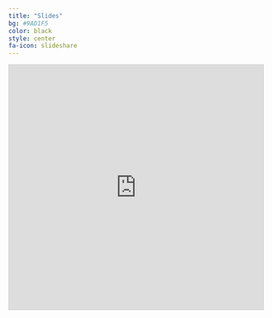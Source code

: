 ```yaml
---
title: "Slides"
bg: #9AD1F5
color: black
style: center
fa-icon: slideshare
---
```

<iframe src="https://drive.google.com/open?id=119qbyrIztQBtWYJUOGAqLyCzlxH7kQjvdRvuFaKLLm0" width="595" height="485" frameborder="0" marginwidth="0" marginheight="0" scrolling="no" style="border:1px solid #CCC; border-width:1px; margin-bottom:5px; max-width: 100%;" allowfullscreen> </iframe> <div style="margin-bottom:5px">

<!-- <strong>
  <a href="//www.slideshare.net/xavigiro/reproducing-and-analyzing-adaptive-computation-time-in-pytorch-and-tensorflow"
  title="Reproducing and Analyzing Adaptive Computation Time in PyTorch and TensorFlow" target="_blank">
  Reproducing and Analyzing Adaptive Computation Time in PyTorch and TensorFlow
  </a>
</strong> from <strong><a href="//www.slideshare.net/xavigiro" target="_blank">Universitat Politècnica de Catalunya</a></strong> </div> -->
